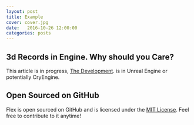 ```yaml
---
layout: post
title: Example
cover: cover.jpg
date:   2016-10-26 12:00:00
categories: posts
---
```


## 3d Records in Engine. Why should you Care?

This article is in progress, [The Development](http://thedevelopment.co). is in Unreal Engine 
or potentially CryEngine. 



## Open Sourced on GitHub

Flex is open sourced on GitHub 
and is licensed under the [MIT License](http://opensource.org/licenses/MIT).
 Feel free to contribute to it anytime!

